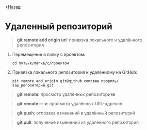 [<Назад](./readme.md)

# Удаленный репозиторий

>**git remote add origin url**: привязка локального и удалённого репозитория

1. Перемещение в папку с проектом:
   ```
   cd путь/к/папке/с/проектом
   ```
2. Привязка локального репозитория к удалённому на GitHub:
   ```
   git remote add origin git@github.com:ваш_профиль/ваш_репозиторий.git
   ```
>**git remote**: просмотр удалённых репозиториев

>**git remote — v**: просмотр удалённых URL-адресов

>**git push**: отправка изменений в удалённый репозиторий

>**git pull**: получение изменений из удалённого репозитория
